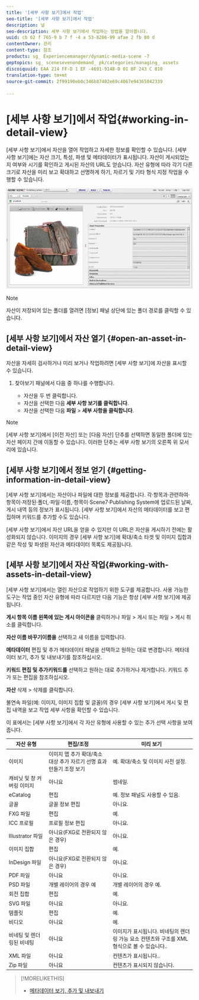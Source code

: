 ```yaml
---
title: '[세부 사항 보기]에서 작업'
seo-title: '[세부 사항 보기]에서 작업'
description: 널
seo-description: 세부 사항 보기에서 작업하는 방법을 알아봅니다.
uuid: cb 62 f 765-9 b 7 f -4 a 53-8206-99 afae 2 fb 80 d
contentOwner: 관리
content-type: 참조
products: sg_ Experiencemanager/dynamic-media-scene -7
geptopics: sg_ scenesevenondemand_ pk/categories/managing_ assets
discoiquuid: EAA 214 FF-D 1 EF -4691-9148-D 01 BF 243 C 810
translation-type: tm+mt
source-git-commit: 2f99190eb0c346b87402e69c4067e94365042339

---
```



# [세부 사항 보기]에서 작업{#working-in-detail-view}

[세부 사항 보기]에서 자산을 열어 작업하고 자세한 정보를 확인할 수 있습니다. [세부 사항 보기]에는 자산 크기, 특성, 파생 및 메타데이터가 표시됩니다. 자산이 게시되었는지 여부와 시기를 확인하고 게시된 자산의 URL도 얻습니다. 자산 유형에 따라 각기 다른 크기로 자산을 미리 보고 확대하고 선명하게 하기, 자르기 및 기타 형식 지정 작업을 수행할 수 있습니다.

<!-- 

Comment Type: remark
Last Modified By: Rick Brough (rbrough)
Last Modified Date: 2018-06-14T13:52:46.623-0400

<p>as_detail_view_popup.png found in Downloads on local in folder "scene7-images"</p>

 -->

![세부 사항 보기](/help/assets/image_0.img.png)

>[!NOTE]
>
>자산이 저장되어 있는 폴더를 열려면 [정보] 패널 상단에 있는 폴더 경로를 클릭할 수 있습니다.

## [세부 사항 보기]에서 자산 열기 {#open-an-asset-in-detail-view}

자산을 자세히 검사하거나 미리 보거나 작업하려면 [세부 사항 보기]에 자산을 표시할 수 있습니다.

1. 찾아보기 패널에서 다음 중 하나를 수행합니다.

   * 자산을 두 번 클릭합니다.
   * 자산을 선택한 다음 **세부 사항 보기를 클릭합니다**.
   * 자산을 선택한 다음 **파일** &gt; **세부 사항을 클릭합니다**.

>[!NOTE]
>
>[세부 사항 보기]에서 [이전 자산] 또는 [다음 자산] 단추를 선택하면 동일한 폴더에 있는 자산 페이지 간에 이동할 수 있습니다. 이러한 단추는 세부 사항 보기의 오른쪽 위 모서리에 있습니다.

## [세부 사항 보기]에서 정보 얻기 {#getting-information-in-detail-view}

[세부 사항 보기]에서는 자산이나 파일에 대한 정보를 제공합니다. 각·항목과·관련하여·항목이·저장된·폴더,·파일·이름,·항목이·Scene7·Publishing System에 업로드된 날짜, 게시 내역 등의 정보가 표시됩니다. [세부 사항 보기]에서 자산의 메타데이터를 보고 편집하며 키워드를 추가할 수도 있습니다.

[세부 사항 보기]에서 자산 URL을 얻을 수 있지만 이 URL은 자산을 게시하기 전에는 활성화되지 않습니다. 이미지의 경우 [세부 사항 보기]에 확대/축소 타겟 및 이미지 집합과 같은 작성 및 파생된 자산과 메타데이터 목록도 제공됩니다.

## [세부 사항 보기]에서 자산 작업{#working-with-assets-in-detail-view}

[세부 사항 보기]에서는 열린 자산으로 작업하기 위한 도구를 제공합니다. 사용 가능한 도구는 작업 중인 자산 유형에 따라 다르지만 다음 기능은 항상 [세부 사항 보기]에 제공됩니다.

**게시 항목 이름 왼쪽에 있는 게시 아이콘을** 클릭하거나 파일 &gt; 게시 또는 파일 &gt; 게시 취소를 클릭합니다.

**자산 이름 바꾸기이름을** 선택하고 새 이름을 입력합니다.

**메타데이터** 편집 및 추가 메타데이터 패널을 선택하고 원하는 대로 변경합니다. 메타데이터 보기, 추가 및 내보내기를 참조하십시오.

**키워드 편집 및 추가키워드를** 선택하고 원하는 대로 추가하거나 제거합니다. 키워드 추가 또는 편집을 참조하십시오.

**자산** 삭제 &gt; 삭제를 클릭합니다.

불연속 파일(예: 이미지, 이미지 집합 및 글꼴)의 경우 [세부 사항 보기]에서 게시 및 편집 내역을 보고 작업 세부 사항을 확인할 수 있습니다.

이 표에서는 [세부 사항 보기]에서 각 자산 유형에 사용할 수 있는 추가 선택 사항을 보여 줍니다.

| 자산 유형 | 편집/조정 | 미리 보기 |
|--- |--- |--- |
| 이미지 | 이미지 맵 추가 확대/축소 대상 추가 자르기 선명 효과 만들기 조정 보기 | 예. 확대/축소 및 이미지 사전 설정. |
| 캐비닛 및 창 커버링 이미지 | 아니요 | 썸네일. |
| eCatalog | 편집 | 예. 정보 패널도 사용할 수 있음. |
| 글꼴 | 글꼴 정보 편집 | 아니요. |
| FXG 파일 | 편집 | 예. |
| ICC 프로필 | 프로필 정보 편집 | 아니요. |
| Illustrator 파일 | 아니요(FXG로 전환되지 않은 경우) | 아니요. |
| 이미지 집합 | 편집 | 예. |
| InDesign 파일 | 아니요(FXG로 전환되지 않은 경우) | 아니요. |
| PDF 파일 | 아니요 | 아니요. |
| PSD 파일 | 개별 레이어의 경우 예 | 개별 레이어의 경우 예. |
| 회전 집합 | 편집 | 예. |
| SVG 파일 | 아니요 | 아니요. |
| 템플릿 | 편집 | 예. |
| 비디오 | 아니요 | 예. |
| 비네팅 및 렌더링된 비네팅 | 아니요 | 이미지가 표시됩니다. 비네팅의 렌더링 가능 요소 컨텐츠와 구조를 XML 형식으로 볼 수 있습니다.. |
| XML 파일 | 아니요 | 컨텐츠가 표시됩니다.. |
| Zip 파일 | 아니요 | 컨텐츠가 표시되지 않습니다. |

>[!MORELIKETHIS]
>
>* [메타데이터 보기, 추가 및 내보내기](viewing-adding-exporting-metadata.md#viewing_adding_and_exporting_metadata)

